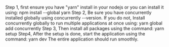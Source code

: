 Step 1, first ensure you have "yarn" install in your nodejs or you can install it using: npm install --global yarn
Step 2, Be sure you have concurrently installed globally using concurrently --version. If you do not, Install concurrently globally to run multiple applications at once using: yarn global add concurrently
Step 3, Then install all packages using the command: yarn setup
Step4, After the setup is done, start the application using the command: yarn dev
The entire application should run smoothly.
